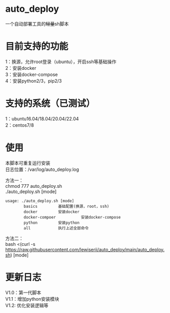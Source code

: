 # auto_deploy

一个自动部署工具的~~轻量~~sh脚本


# 目前支持的功能

1：换源，允许root登录（ubuntu），开启ssh等基础操作</br>
2：安装docker</br>
3：安装docker-compose</br>
4：安装python2/3，pip2/3


# 支持的系统（已测试）

1：ubuntu16.04/18.04/20.04/22.04</br>
2：centos7/8</br>


# 使用

本脚本可重复运行安装</br>
日志位置：/var/log/auto_deploy.log

方法一：</br>
chmod 777 auto_deploy.sh</br>
./auto_deploy.sh [mode]

```shell
usage: ./auto_deploy.sh [mode]
        basics		   基础配置(换源，root，ssh)
        docker		   安装docker
        docker-compoer           安装docker-compose
        python		   安装python
        all			   执行上述全部命令
```

方法二：</br>
bash <(curl -s https://raw.githubusercontent.com/lewiserii/auto_deploy/main/auto_deploy.sh) [mode]


# 更新日志
V1.0：第一代脚本</br>
V1.1：增加python安装模块</br>
V1.2: 优化安装逻辑等
